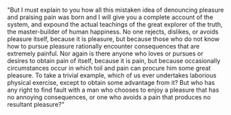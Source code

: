 "But I must explain to you how all this mistaken idea of denouncing pleasure and praising pain was born and I will give you a complete account of the system, and expound the
actual teachings of the great explorer of the truth, the master-builder of human happiness. No one rejects, dislikes, or avoids pleasure itself, because it is pleasure, but
because those who do not know how to pursue pleasure rationally encounter consequences that are extremely painful. Nor again is there anyone who loves or pursues or desires to
obtain pain of itself, because it is pain, but because occasionally circumstances occur in which toil and pain can procure him some great pleasure. To take a trivial example,
which of us ever undertakes laborious physical exercise, except to obtain some advantage from it? But who has any right to find fault with a man who chooses to enjoy a pleasure
that has no annoying consequences, or one who avoids a pain that produces no resultant pleasure?"
